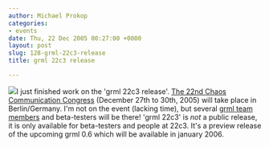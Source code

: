 ```yaml
---
author: Michael Prokop
categories:
- events
date: Thu, 22 Dec 2005 00:27:00 +0000
layout: post
slug: 128-grml-22c3-release
title: grml 22c3 release

---
```

[![](/images/gkrellShoot_12-22-05_011415.serendipityThumb.png)](/images/gkrellShoot_12-22-05_011415.png)I just finished work on the 'grml 22c3 release'. [The 22nd Chaos Communication Congress](http://events.ccc.de/congress/2005/) (December 27th to 30th, 2005\) will take place in Berlin/Germany. I'm not on the event (lacking time), but several [grml team members](https://grml.org/team/) and beta\-testers will be there! 'grml 22c3' is *not* a public release, it is only available for beta\-testers and people at 22c3\. It's a preview release of the upcoming grml 0\.6 which will be available in january 2006\.
